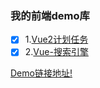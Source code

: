 ### 我的前端demo库

- [x] 1.[Vue2计划任务](https://jasonhj.github.io/myDemos/demo/vue-scheduledTask/index.html)
- [x] 2.[Vue-搜索引擎](https://jasonhj.github.io/myDemos/demo/vue-search/index.html)

 [Demo链接地址!](https://jasonhj.github.io/myDemos/) 
